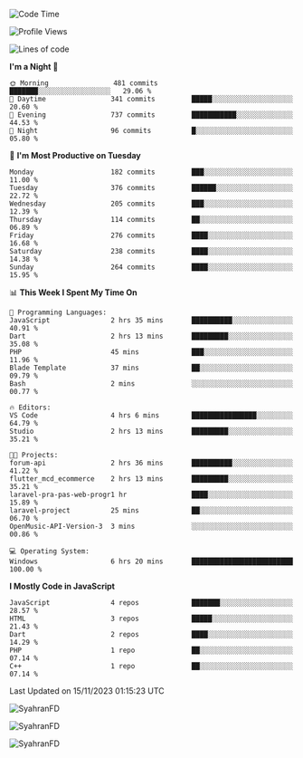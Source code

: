 <!--START_SECTION:waka-->
![Code Time](http://img.shields.io/badge/Code%20Time-8%20hrs%2034%20mins-blue)

![Profile Views](http://img.shields.io/badge/Profile%20Views-98-blue)

![Lines of code](https://img.shields.io/badge/From%20Hello%20World%20I%27ve%20Written-349.2%20thousand%20lines%20of%20code-blue)

**I'm a Night 🦉** 

```text
🌞 Morning                481 commits         ███████░░░░░░░░░░░░░░░░░░   29.06 % 
🌆 Daytime                341 commits         █████░░░░░░░░░░░░░░░░░░░░   20.60 % 
🌃 Evening                737 commits         ███████████░░░░░░░░░░░░░░   44.53 % 
🌙 Night                  96 commits          █░░░░░░░░░░░░░░░░░░░░░░░░   05.80 % 
```
📅 **I'm Most Productive on Tuesday** 

```text
Monday                   182 commits         ███░░░░░░░░░░░░░░░░░░░░░░   11.00 % 
Tuesday                  376 commits         ██████░░░░░░░░░░░░░░░░░░░   22.72 % 
Wednesday                205 commits         ███░░░░░░░░░░░░░░░░░░░░░░   12.39 % 
Thursday                 114 commits         ██░░░░░░░░░░░░░░░░░░░░░░░   06.89 % 
Friday                   276 commits         ████░░░░░░░░░░░░░░░░░░░░░   16.68 % 
Saturday                 238 commits         ████░░░░░░░░░░░░░░░░░░░░░   14.38 % 
Sunday                   264 commits         ████░░░░░░░░░░░░░░░░░░░░░   15.95 % 
```


📊 **This Week I Spent My Time On** 

```text
💬 Programming Languages: 
JavaScript               2 hrs 35 mins       ██████████░░░░░░░░░░░░░░░   40.91 % 
Dart                     2 hrs 13 mins       █████████░░░░░░░░░░░░░░░░   35.08 % 
PHP                      45 mins             ███░░░░░░░░░░░░░░░░░░░░░░   11.96 % 
Blade Template           37 mins             ██░░░░░░░░░░░░░░░░░░░░░░░   09.79 % 
Bash                     2 mins              ░░░░░░░░░░░░░░░░░░░░░░░░░   00.77 % 

🔥 Editors: 
VS Code                  4 hrs 6 mins        ████████████████░░░░░░░░░   64.79 % 
Studio                   2 hrs 13 mins       █████████░░░░░░░░░░░░░░░░   35.21 % 

🐱‍💻 Projects: 
forum-api                2 hrs 36 mins       ██████████░░░░░░░░░░░░░░░   41.22 % 
flutter_mcd_ecommerce    2 hrs 13 mins       █████████░░░░░░░░░░░░░░░░   35.21 % 
laravel-pra-pas-web-progr1 hr                ████░░░░░░░░░░░░░░░░░░░░░   15.89 % 
laravel-project          25 mins             ██░░░░░░░░░░░░░░░░░░░░░░░   06.70 % 
OpenMusic-API-Version-3  3 mins              ░░░░░░░░░░░░░░░░░░░░░░░░░   00.86 % 

💻 Operating System: 
Windows                  6 hrs 20 mins       █████████████████████████   100.00 % 
```

**I Mostly Code in JavaScript** 

```text
JavaScript               4 repos             ███████░░░░░░░░░░░░░░░░░░   28.57 % 
HTML                     3 repos             █████░░░░░░░░░░░░░░░░░░░░   21.43 % 
Dart                     2 repos             ████░░░░░░░░░░░░░░░░░░░░░   14.29 % 
PHP                      1 repo              ██░░░░░░░░░░░░░░░░░░░░░░░   07.14 % 
C++                      1 repo              ██░░░░░░░░░░░░░░░░░░░░░░░   07.14 % 
```




 Last Updated on 15/11/2023 01:15:23 UTC
<!--END_SECTION:waka-->

<p align="left">
  <img src="https://github-readme-stats.vercel.app/api/top-langs?username=SyahranFD&layout=donut&hide=C%2B%2B,CMake,css&show_icons=true&locale=en&&theme=blueberry" alt="SyahranFD" />
</p>

<p align="left">
  <img src="https://github-readme-stats.vercel.app/api?username=SyahranFD&show_icons=true&locale=en&theme=blueberry" alt="SyahranFD" />
</p>

<p align="left">
  <img src="https://streak-stats.demolab.com/?user=SyahranFD&theme=blueberry" alt="SyahranFD"/>
</p>
